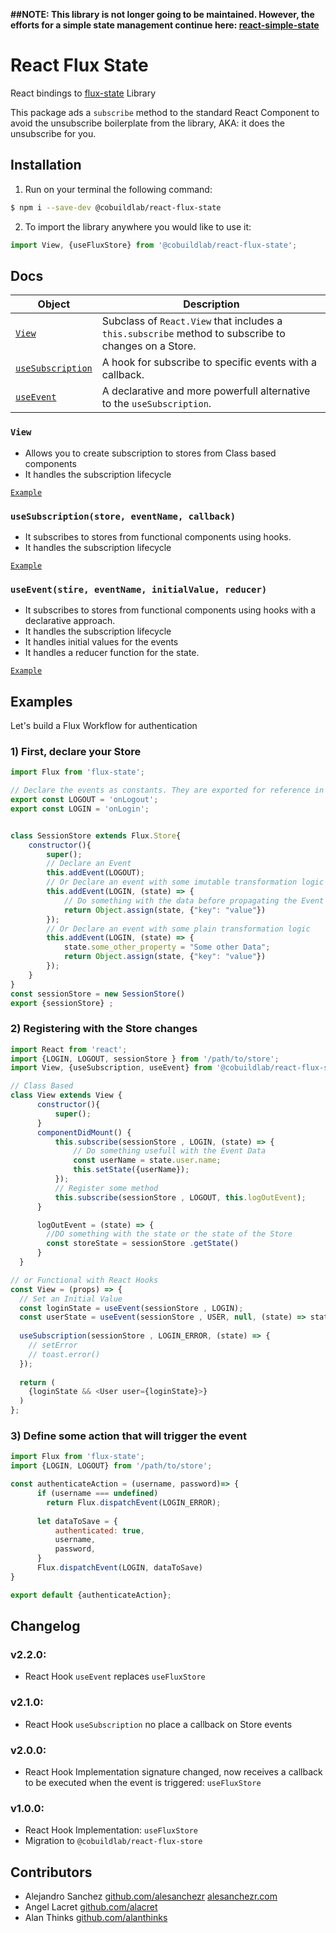 

**##NOTE: This library is not longer going to be maintained. However, the efforts for a simple state management continue here: [react-simple-state](https://github.com/cobuildlab/react-simple-state)**

# React Flux State

React bindings to [flux-state](https://github.com/cobuildlab/flux-state) Library

This package ads a `subscribe` method to the standard React Component to avoid the unsubscribe boilerplate from the library, AKA: it does the unsubscribe for you.


## Installation

1. Run on your terminal the following command:
```sh
$ npm i --save-dev @cobuildlab/react-flux-state
```
2. To import the library anywhere you would like to use it:
```js
import View, {useFluxStore} from '@cobuildlab/react-flux-state';
```

## Docs

| Object   | Description   | 
| ------ | ------ | 
| [`View`](#View) | Subclass of `React.View` that includes a `this.subscribe` method to subscribe to changes on a Store.  | 
| [`useSubscription`](#useSubscription) | A hook for subscribe to specific events with a callback.  | 
| [`useEvent`](#useEvent) | A declarative and more powerfull alternative to the `useSubscription`.  | 


### `View`

- Allows you to create subscription to stores from Class based components
- It handles the subscription lifecycle

[`Example`](#Examples)

### `useSubscription(store, eventName, callback)`

- It subscribes to stores from functional components using hooks.
- It handles the subscription lifecycle

[`Example`](#Examples)

### `useEvent(stire, eventName, initialValue, reducer)`

- It subscribes to stores from functional components using hooks with a declarative approach.
- It handles the subscription lifecycle
- It handles initial values for the events
- It handles a reducer function for the state.

[`Example`](#Examples)

## Examples 

Let's build a Flux Workflow for authentication

### 1) First, declare your Store

```js
import Flux from 'flux-state';

// Declare the events as constants. They are exported for reference in the subscriptions
export const LOGOUT = 'onLogout';
export const LOGIN = 'onLogin';


class SessionStore extends Flux.Store{
    constructor(){
        super();
        // Declare an Event
        this.addEvent(LOGOUT);
        // Or Declare an event with some imutable transformation logic
        this.addEvent(LOGIN, (state) => {
            // Do something with the data before propagating the Event
            return Object.assign(state, {"key": "value"})
        });
        // Or Declare an event with some plain transformation logic
        this.addEvent(LOGIN, (state) => {
            state.some_other_property = "Some other Data";
            return Object.assign(state, {"key": "value"})
        });
    }
}
const sessionStore = new SessionStore()
export {sessionStore} ;
```

### 2) Registering with the Store changes

```js
import React from 'react';
import {LOGIN, LOGOUT, sessionStore } from '/path/to/store';
import View, {useSubscription, useEvent} from '@cobuildlab/react-flux-state';

// Class Based
class View extends View {
      constructor(){
          super();
      }
      componentDidMount() {
          this.subscribe(sessionStore , LOGIN, (state) => {
              // Do something usefull with the Event Data
              const userName = state.user.name;
              this.setState({userName});
          });
          // Register some method
          this.subscribe(sessionStore , LOGOUT, this.logOutEvent);
      }

      logOutEvent = (state) => {
        //DO something with the state or the state of the Store
        const storeState = sessionStore .getState()
      }
  }

// or Functional with React Hooks
const View = (props) => {
  // Set an Initial Value
  const loginState = useEvent(sessionStore , LOGIN);
  const userState = useEvent(sessionStore , USER, null, (state) => state.user);
  
  useSubscription(sessionStore , LOGIN_ERROR, (state) => {
    // setError
    // toast.error()
  });
  
  return (
    {loginState && <User user={loginState}>}
  )
};
```

### 3) Define some action that will trigger the event

```js
import Flux from 'flux-state';
import {LOGIN, LOGOUT} from '/path/to/store';

const authenticateAction = (username, password)=> {
      if (username === undefined)
        return Flux.dispatchEvent(LOGIN_ERROR);
      
      let dataToSave = {
          authenticated: true,
          username,
          password,
      }
      Flux.dispatchEvent(LOGIN, dataToSave)
}

export default {authenticateAction};
```
## Changelog

### v2.2.0:

- React Hook `useEvent` replaces `useFluxStore`

### v2.1.0:

- React Hook `useSubscription` no place a callback on Store events


### v2.0.0:

- React Hook Implementation signature changed, now receives a callback to be executed when the event is triggered: `useFluxStore`

### v1.0.0:

- React Hook Implementation: `useFluxStore`
- Migration to `@cobuildlab/react-flux-store`

## Contributors

- Alejandro Sanchez [github.com/alesanchezr](https://github.com/alesanchezr) [alesanchezr.com](http://alesanchezr.com)
- Angel Lacret [github.com/alacret](https://github.com/alacret)
- Alan Thinks [github.com/alanthinks](https://github.com/alanthinks)
